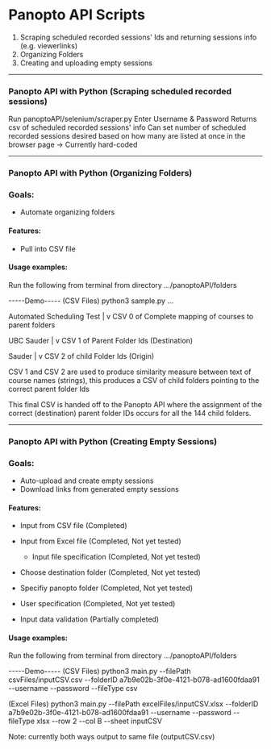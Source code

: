 # Panopto API Scripts

1. Scraping scheduled recorded sessions' Ids and returning sessions info (e.g. viewerlinks)
2. Organizing Folders
3. Creating and uploading empty sessions

----------------------------------------
### Panopto API with Python (Scraping scheduled recorded sessions)

Run panoptoAPI/selenium/scraper.py 
Enter Username & Password
Returns csv of scheduled recorded sessions' info
Can set number of scheduled recorded sessions desired based on how many are listed at once in the browser page
  -> Currently hard-coded


----------------------------------------
### Panopto API with Python (Organizing Folders)

### Goals:
* Automate organizing folders


#### Features:
* Pull into CSV file



#### Usage examples:
Run the following from terminal from directory .../panoptoAPI/folders

-----Demo-----
(CSV Files)
python3 sample.py ...


Automated Scheduling Test
|
v
CSV 0 of Complete mapping of courses to parent folders

UBC Sauder
|
v
CSV 1 of Parent Folder Ids (Destination)

Sauder
|
v
CSV 2 of child Folder Ids (Origin)

CSV 1 and CSV 2 are used to produce similarity measure between
text of course names (strings), this produces a CSV of 
child folders pointing to the correct parent folder Ids

This final CSV is handed off to the Panopto API where the 
assignment of the correct (destination) parent folder IDs occurs
for all the 144 child folders.

----------------------------------------
### Panopto API with Python (Creating Empty Sessions)

### Goals:
* Auto-upload and create empty sessions
* Download links from generated empty sessions


#### Features:
* Input from CSV file (Completed)
  
* Input from Excel file (Completed, Not yet tested)

    * Input file specification (Completed, Not yet tested)

* Choose destination folder (Completed, Not yet tested)

* Specifiy panopto folder (Completed, Not yet tested)

* User specification (Completed, Not yet tested)

* Input data validation (Partially completed)



#### Usage examples:
Run the following from terminal from directory .../panoptoAPI/folders

-----Demo-----
(CSV Files)
python3 main.py --filePath csvFiles/inputCSV.csv --folderID a7b9e02b-3f0e-4121-b078-ad1600fdaa91 --username <username> --password <password> --fileType csv

(Excel Files)
python3 main.py --filePath excelFiles/inputCSV.xlsx --folderID a7b9e02b-3f0e-4121-b078-ad1600fdaa91 --username <username> --password <password> --fileType xlsx --row 2 --col B --sheet inputCSV

Note: currently both ways output to same file (outputCSV.csv)
